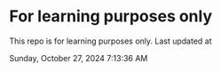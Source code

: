 # For learning purposes only
This repo is for learning purposes only.
Last updated at

Sunday, October 27, 2024 7:13:36 AM

